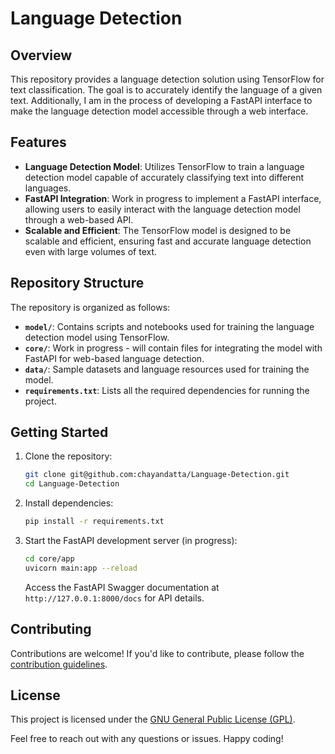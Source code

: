 # Language Detection

## Overview

This repository provides a language detection solution using TensorFlow for text classification. The goal is to accurately identify the language of a given text. Additionally, I am in the process of developing a FastAPI interface to make the language detection model accessible through a web interface.

## Features

- **Language Detection Model**: Utilizes TensorFlow to train a language detection model capable of accurately classifying text into different languages.
- **FastAPI Integration**: Work in progress to implement a FastAPI interface, allowing users to easily interact with the language detection model through a web-based API.
- **Scalable and Efficient**: The TensorFlow model is designed to be scalable and efficient, ensuring fast and accurate language detection even with large volumes of text.

## Repository Structure

The repository is organized as follows:

- **`model/`**: Contains scripts and notebooks used for training the language detection model using TensorFlow.
- **`core/`**: Work in progress - will contain files for integrating the model with FastAPI for web-based language detection.
- **`data/`**: Sample datasets and language resources used for training the model.
- **`requirements.txt`**: Lists all the required dependencies for running the project.

## Getting Started

1. Clone the repository:

   ```bash
   git clone git@github.com:chayandatta/Language-Detection.git
   cd Language-Detection
   ```

2. Install dependencies:

   ```bash
   pip install -r requirements.txt
   ```

3. Start the FastAPI development server (in progress):

   ```bash
   cd core/app
   uvicorn main:app --reload
   ```

   Access the FastAPI Swagger documentation at `http://127.0.0.1:8000/docs` for API details.

## Contributing

Contributions are welcome! If you'd like to contribute, please follow the [contribution guidelines](CONTRIBUTING.md).

## License

This project is licensed under the [GNU General Public License (GPL)](LICENSE).

Feel free to reach out with any questions or issues. Happy coding!
